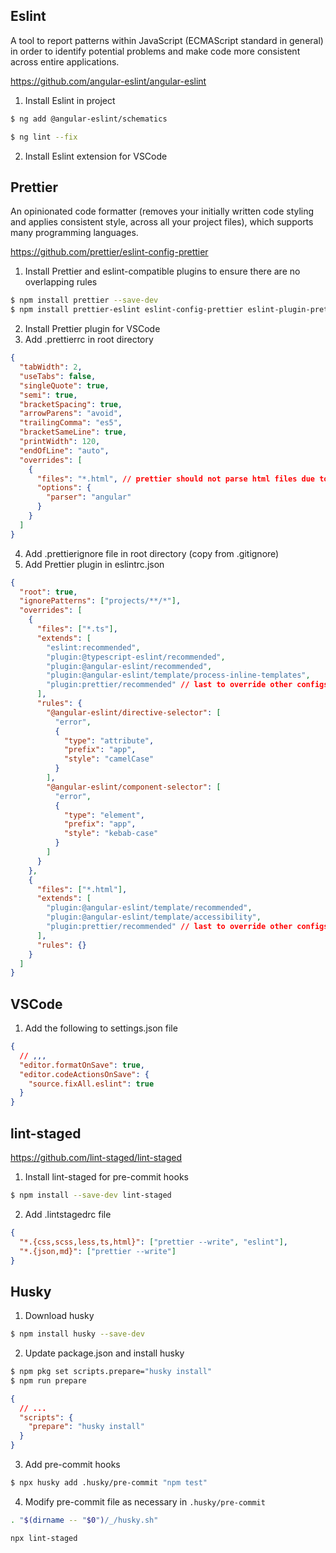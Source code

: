 ## Eslint

A tool to report patterns within JavaScript (ECMAScript standard in general) in order to identify potential problems and make code more consistent across entire applications.

https://github.com/angular-eslint/angular-eslint

1. Install Eslint in project

```bash
$ ng add @angular-eslint/schematics

$ ng lint --fix
```

2. Install Eslint extension for VSCode

## Prettier

An opinionated code formatter (removes your initially written code styling and applies consistent style, across all your project files), which supports many programming languages.

https://github.com/prettier/eslint-config-prettier

1. Install Prettier and eslint-compatible plugins to ensure there are no overlapping rules

```bash
$ npm install prettier --save-dev
$ npm install prettier-eslint eslint-config-prettier eslint-plugin-prettier —-save-dev
```

2. Install Prettier plugin for VSCode
3. Add .prettierrc in root directory

```json
{
  "tabWidth": 2,
  "useTabs": false,
  "singleQuote": true,
  "semi": true,
  "bracketSpacing": true,
  "arrowParens": "avoid",
  "trailingComma": "es5",
  "bracketSameLine": true,
  "printWidth": 120,
  "endOfLine": "auto",
  "overrides": [
    {
      "files": "*.html", // prettier should not parse html files due to conflicts
      "options": {
        "parser": "angular"
      }
    }
  ]
}
```

4. Add .prettierignore file in root directory (copy from .gitignore)
5. Add Prettier plugin in eslintrc.json

```json
{
  "root": true,
  "ignorePatterns": ["projects/**/*"],
  "overrides": [
    {
      "files": ["*.ts"],
      "extends": [
        "eslint:recommended",
        "plugin:@typescript-eslint/recommended",
        "plugin:@angular-eslint/recommended",
        "plugin:@angular-eslint/template/process-inline-templates",
        "plugin:prettier/recommended" // last to override other configs
      ],
      "rules": {
        "@angular-eslint/directive-selector": [
          "error",
          {
            "type": "attribute",
            "prefix": "app",
            "style": "camelCase"
          }
        ],
        "@angular-eslint/component-selector": [
          "error",
          {
            "type": "element",
            "prefix": "app",
            "style": "kebab-case"
          }
        ]
      }
    },
    {
      "files": ["*.html"],
      "extends": [
        "plugin:@angular-eslint/template/recommended",
        "plugin:@angular-eslint/template/accessibility",
        "plugin:prettier/recommended" // last to override other configs
      ],
      "rules": {}
    }
  ]
}
```

## VSCode

1. Add the following to settings.json file

```json
{
  // ,,,
  "editor.formatOnSave": true,
  "editor.codeActionsOnSave": {
    "source.fixAll.eslint": true
  }
}
```

## lint-staged

https://github.com/lint-staged/lint-staged

1. Install lint-staged for pre-commit hooks

```bash
$ npm install --save-dev lint-staged
```

2. Add .lintstagedrc file

```json
{
  "*.{css,scss,less,ts,html}": ["prettier --write", "eslint"],
  "*.{json,md}": ["prettier --write"]
}
```

## Husky

1. Download husky

```bash
$ npm install husky --save-dev
```

2. Update package.json and install husky

```bash
$ npm pkg set scripts.prepare="husky install"
$ npm run prepare
```

```json
{
  // ...
  "scripts": {
    "prepare": "husky install"
  }
}
```

3. Add pre-commit hooks

```bash
$ npx husky add .husky/pre-commit "npm test"
```

4. Modify pre-commit file as necessary in `.husky/pre-commit`

```bash
. "$(dirname -- "$0")/_/husky.sh"

npx lint-staged
```
